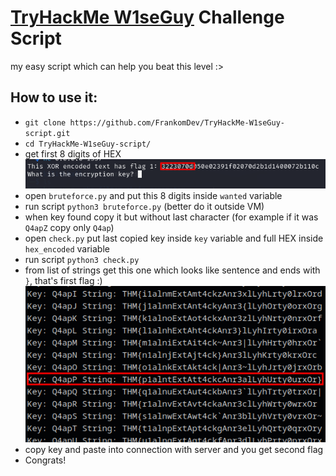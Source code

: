 # [TryHackMe W1seGuy](https://tryhackme.com/room/w1seguy) Challenge Script
my easy script which can help you beat this level :>

## How to use it:
- ``git clone https://github.com/FrankomDev/TryHackMe-W1seGuy-script.git``
- ``cd TryHackMe-W1seGuy-script/``
- get first 8 digits of HEX <br>
![](https://github.com/FrankomDev/TryHackMe-W1seGuy-script/blob/main/img/image1.png)
- open ``bruteforce.py`` and put this 8 digits inside ``wanted`` variable
- run script ``python3 bruteforce.py`` (better do it outside VM)
- when key found copy it but without last character (for example if it was ``Q4apZ`` copy only ``Q4ap``)
- open ``check.py`` put last copied key inside ``key`` variable and full HEX inside ``hex_encoded`` variable
- run script ``python3 check.py``
- from list of strings get this one which looks like sentence and ends with ``}``, that's first flag :) <br>
![](https://github.com/FrankomDev/TryHackMe-W1seGuy-script/blob/main/img/image2.png)
- copy key and paste into connection with server and you get second flag
- Congrats! 

